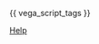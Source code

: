 {{ vega_script_tags }}

<a href="../help/index.html" class="icon fa fa-question-circle"> Help</a>

<div id="visualization"></div>
<script type="text/javascript">
  var opt = { "renderer": "canvas", "actions": true };
  fetch("map.vl.json").then((result) => {
    return result.text();
  }).then((text) => {
    // Replace relative paths with absolute URLs
    var baseUrl = document.URL.replace('/geomap/index.html', '/data/');
    var spec = JSON.parse(text.replace(/\.\.\/data\//gi, baseUrl));
    return vegaEmbed("#visualization", spec, opt);
  }).then((results) => {
    console.log("Visualization successfully loaded");
  });
</script>

<style>
/* hack to turn off gray background in the readthedocs theme */
.wy-nav-content-wrap { background-color: #fcfcfc !important; }
</style>
